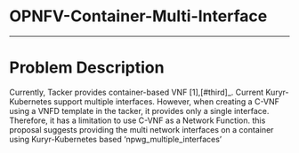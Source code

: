 # OPNFV-Container-Multi-Interface
---
# Problem Description
Currently, Tacker provides container-based VNF [1],[#third]_. Current Kuryr-Kubernetes support multiple interfaces. However, when creating a C-VNF using a VNFD template in the tacker, it provides only a single interface. Therefore, it has a limitation to use C-VNF as a Network Function. this proposal suggests providing the multi network interfaces on a container using Kuryr-Kubernetes based ‘npwg_multiple_interfaces’
